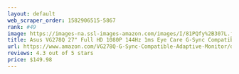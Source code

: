 ```yaml
---
layout: default 
﻿web_scraper_order: 1582906515-5867
rank: #49
image: https://images-na.ssl-images-amazon.com/images/I/81PQfy%2B307L.jpg
title: Asus VG278Q 27" Full HD 1080P 144Hz 1ms Eye Care G-Sync Compatible Adaptive Sync Gaming…
url: https://www.amazon.com/VG278Q-G-Sync-Compatible-Adaptive-Monitor/dp/B074JLD4HZ/ref=zg_mw_pc_49?_encoding=UTF8&psc=1&refRID=XJT42DXBBEE9H9WCHFME
reviews: 4.3 out of 5 stars
price: $149.98 
---
```

